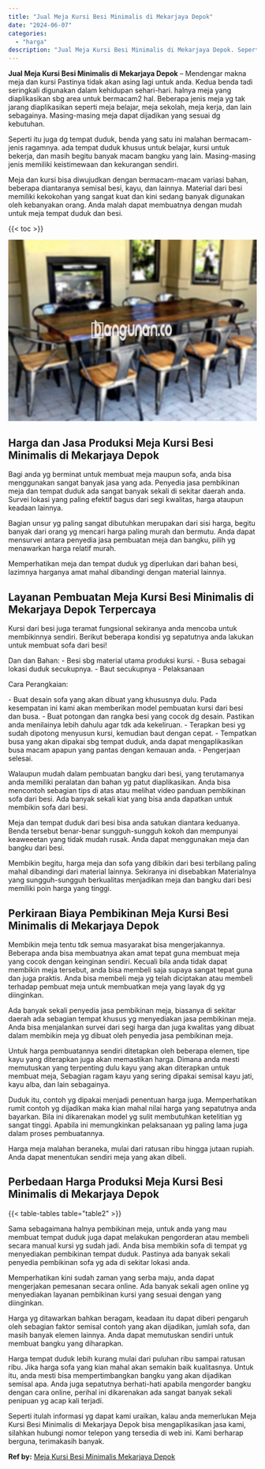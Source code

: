 ```yaml
---
title: "Jual Meja Kursi Besi Minimalis di Mekarjaya Depok"
date: "2024-06-07"
categories: 
  - "harga"
description: "Jual Meja Kursi Besi Minimalis di Mekarjaya Depok. Seperti itulah informasi yg dapat kami uraikan, kalau anda memerlukan Meja Kursi Besi Minimalis di Mekarja..."
---
```


**Jual Meja Kursi Besi Minimalis di Mekarjaya Depok** – Mendengar makna meja dan kursi Pastinya tidak akan asing lagi untuk anda. Kedua benda tadi seringkali digunakan dalam kehidupan sehari-hari. halnya meja yang diaplikasikan sbg area untuk bermacam2 hal. Beberapa jenis meja yg tak jarang diaplikasikan seperti meja belajar, meja sekolah, meja kerja, dan lain sebagainya. Masing-masing meja dapat dijadikan yang sesuai dg kebutuhan.

Seperti itu juga dg tempat duduk, benda yang satu ini malahan bermacam-jenis ragamnya. ada tempat duduk khusus untuk belajar, kursi untuk bekerja, dan masih begitu banyak macam bangku yang lain. Masing-masing jenis memiliki keistimewaan dan kekurangan sendiri.

Meja dan kursi bisa diwujudkan dengan bermacam-macam variasi bahan, beberapa diantaranya semisal besi, kayu, dan lainnya. Material dari besi memiliki kekokohan yang sangat kuat dan kini sedang banyak digunakan oleh kebanyakan orang. Anda malah dapat membuatnya dengan mudah untuk meja tempat duduk dan besi.

{{< toc >}}

![Jual Meja Kursi Besi Minimalis di Mekarjaya Depok](/images/jual-meja-besi-murah09.png)

## Harga dan Jasa Produksi Meja Kursi Besi Minimalis di Mekarjaya Depok

Bagi anda yg berminat untuk membuat meja maupun sofa, anda bisa menggunakan sangat banyak jasa yang ada. Penyedia jasa pembikinan meja dan tempat duduk ada sangat banyak sekali di sekitar daerah anda. Survei lokasi yang paling efektif bagus dari segi kwalitas, harga ataupun keadaan lainnya.

Bagian unsur yg paling sangat dibutuhkan merupakan dari sisi harga, begitu banyak dari orang yg mencari harga paling murah dan bermutu. Anda dapat mensurvei antara penyedia jasa pembuatan meja dan bangku, pilih yg menawarkan harga relatif murah.

Memperhatikan meja dan tempat duduk yg diperlukan dari bahan besi, lazimnya harganya amat mahal dibandingi dengan material lainnya.

## Layanan Pembuatan Meja Kursi Besi Minimalis di Mekarjaya Depok Terpercaya

Kursi dari besi juga teramat fungsional sekiranya anda mencoba untuk membikinnya sendiri. Berikut beberapa kondisi yg sepatutnya anda lakukan untuk membuat sofa dari besi!

Dan dan Bahan: - Besi sbg material utama produksi kursi. - Busa sebagai lokasi duduk secukupnya. - Baut secukupnya - Pelaksanaan

Cara Perangkaian:

\- Buat desain sofa yang akan dibuat yang khususnya dulu. Pada kesempatan ini kami akan memberikan model pembuatan kursi dari besi dan busa. - Buat potongan dan rangka besi yang cocok dg desain. Pastikan anda menilainya lebih dahulu agar tdk ada kekeliruan. - Terapkan besi yg sudah dipotong menyusun kursi, kemudian baut dengan cepat. - Tempatkan busa yang akan dipakai sbg tempat duduk, anda dapat mengaplikasikan busa macam apapun yang pantas dengan kemauan anda. - Pengerjaan selesai.

Walaupun mudah dalam pembuatan bangku dari besi, yang terutamanya anda memiliki peralatan dan bahan yg patut diaplikasikan. Anda bisa mencontoh sebagian tips di atas atau melihat video panduan pembikinan sofa dari besi. Ada banyak sekali kiat yang bisa anda dapatkan untuk membikin sofa dari besi.

Meja dan tempat duduk dari besi bisa anda satukan diantara keduanya. Benda tersebut benar-benar sungguh-sungguh kokoh dan mempunyai keaweeetan yang tidak mudah rusak. Anda dapat menggunakan meja dan bangku dari besi.

Membikin begitu, harga meja dan sofa yang dibikin dari besi terbilang paling mahal dibandingi dari material lainnya. Sekiranya ini disebabkan Materialnya yang sungguh-sungguh berkualitas menjadikan meja dan bangku dari besi memiliki poin harga yang tinggi.

## Perkiraan Biaya Pembikinan Meja Kursi Besi Minimalis di Mekarjaya Depok

Membikin meja tentu tdk semua masyarakat bisa mengerjakannya. Beberapa anda bisa membuatnya akan amat tepat guna membuat meja yang cocok dengan keinginan sendiri. Kecuali bila anda tidak dapat membikin meja tersebut, anda bisa membeli saja supaya sangat tepat guna dan juga praktis. Anda bisa membeli meja yg telah diciptakan atau membeli terhadap pembuat meja untuk membuatkan meja yang layak dg yg diinginkan.

Ada banyak sekali penyedia jasa pembikinan meja, biasanya di sekitar daerah ada sebagian tempat khusus yg menyediakan jasa pembikinan meja. Anda bisa menjalankan survei dari segi harga dan juga kwalitas yang dibuat dalam membikin meja yg dibuat oleh penyedia jasa pembikinan meja.

Untuk harga pembuatannya sendiri ditetapkan oleh beberapa elemen, tipe kayu yang diterapkan juga akan memastikan harga. Dimana anda mesti memutuskan yang terpenting dulu kayu yang akan diterapkan untuk membuat meja, Sebagian ragam kayu yang sering dipakai semisal kayu jati, kayu alba, dan lain sebagainya.

Duduk itu, contoh yg dipakai menjadi penentuan harga juga. Memperhatikan rumit contoh yg dijadikan maka kian mahal nilai harga yang sepatutnya anda bayarkan. Bila ini dikarenakan model yg sulit membutuhkan ketelitian yg sangat tinggi. Apabila ini memungkinkan pelaksanaan yg paling lama juga dalam proses pembuatannya.

Harga meja malahan beraneka, mulai dari ratusan ribu hingga jutaan rupiah. Anda dapat menentukan sendiri meja yang akan dibeli.

## Perbedaan Harga Produksi Meja Kursi Besi Minimalis di Mekarjaya Depok

{{< table-tables table="table2" >}}

Sama sebagaimana halnya pembikinan meja, untuk anda yang mau membuat tempat duduk juga dapat melakukan pengorderan atau membeli secara manual kursi yg sudah jadi. Anda bisa membikin sofa di tempat yg menyediakan pembikinan tempat duduk. Pastinya ada banyak sekali penyedia pembikinan sofa yg ada di sekitar lokasi anda.

Memperhatikan kini sudah zaman yang serba maju, anda dapat mengerjakan pemesanan secara online. Ada banyak sekali agen online yg menyediakan layanan pembikinan kursi yang sesuai dengan yang diinginkan.

Harga yg ditawarkan bahkan beragam, keadaan itu dapat diberi pengaruh oleh sebagian faktor semisal contoh yang akan dijadikan, jumlah sofa, dan masih banyak elemen lainnya. Anda dapat memutuskan sendiri untuk membuat bangku yang diharapkan.

Harga tempat duduk lebih kurang mulai dari puluhan ribu sampai ratusan ribu. Jika harga sofa yang kian mahal akan semakin baik kualitasnya. Untuk itu, anda mesti bisa mempertimbangkan bangku yang akan dijadikan semisal apa. Anda juga sepatutnya berhati-hati apabila mengorder bangku dengan cara online, perihal ini dikarenakan ada sangat banyak sekali penipuan yg acap kali terjadi.

Seperti itulah informasi yg dapat kami uraikan, kalau anda memerlukan Meja Kursi Besi Minimalis di Mekarjaya Depok bisa mengaplikasikan jasa kami, silahkan hubungi nomor telepon yang tersedia di web ini. Kami berharap berguna, terimakasih banyak.

**Ref by:** [Meja Kursi Besi Minimalis Mekarjaya Depok](https://id.wikipedia.org/wiki/Meja)
